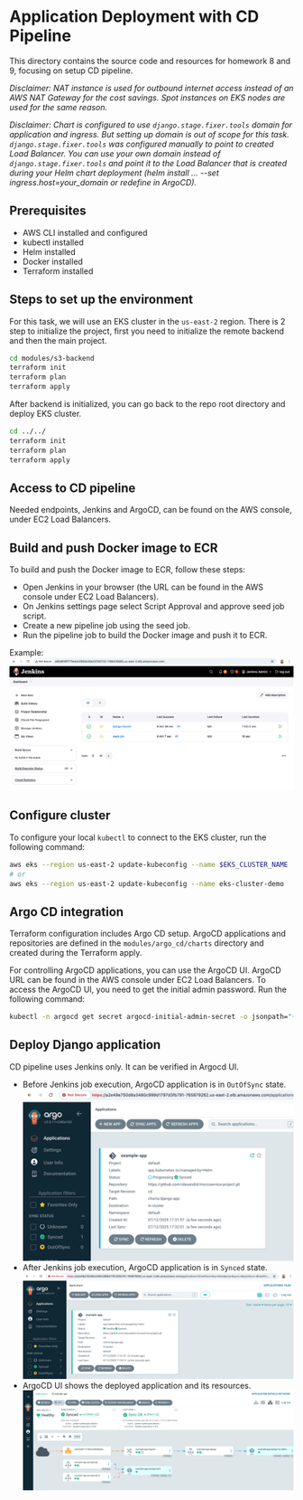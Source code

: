 # Application Deployment with CD Pipeline

This directory contains the source code and resources for homework 8 and 9, focusing on setup CD pipeline.

*Disclaimer: NAT instance is used for outbound internet access instead of an AWS NAT Gateway for the
cost savings.
Spot instances on EKS nodes are used for the same reason.*

*Disclaimer: Chart is configured to use `django.stage.fixer.tools` domain for application and ingress.
But setting up domain is out of scope for this task.
`django.stage.fixer.tools` was configured manually to point to created Load Balancer.
You can use your own domain instead of `django.stage.fixer.tools` and point it to the Load Balancer
that is created during your Helm chart deployment
(helm install ... --set ingress.host=your_domain or redefine in ArgoCD).*

## Prerequisites

- AWS CLI installed and configured
- kubectl installed
- Helm installed
- Docker installed
- Terraform installed

## Steps to set up the environment

For this task, we will use an EKS cluster in the `us-east-2` region.
There is 2 step to initialize the project, first you need to initialize the remote
backend and then the main project.

```sh
cd modules/s3-backend
terraform init
terraform plan
terraform apply

```

After backend is initialized, you can go back to the repo root directory and deploy EKS cluster.

```sh
cd ../../
terraform init
terraform plan
terraform apply

```

## Access to CD pipeline

Needed endpoints, Jenkins and ArgoCD, can be found on the AWS console, under EC2 Load Balancers.

## Build and push Docker image to ECR

To build and push the Docker image to ECR, follow these steps:

- Open Jenkins in your browser (the URL can be found in the AWS console under EC2 Load Balancers).
- On Jenkins settings page select Script Approval and approve seed job script.
- Create a new pipeline job using the seed job.
- Run the pipeline job to build the Docker image and push it to ECR.

Example:
![alt text](docs/img/jenkins-01.png)

## Configure cluster

To configure your local `kubectl` to connect to the EKS cluster, run the following command:

```sh
aws eks --region us-east-2 update-kubeconfig --name $EKS_CLUSTER_NAME
# or
aws eks --region us-east-2 update-kubeconfig --name eks-cluster-demo
```

## Argo CD integration

Terraform configuration includes Argo CD setup.
ArgoCD applications and repositories are defined in the `modules/argo_cd/charts` directory and
created during the Terraform apply.

For controlling ArgoCD applications, you can use the ArgoCD UI.
ArgoCD URL can be found in the AWS console under EC2 Load Balancers.
To access the ArgoCD UI, you need to get the initial admin password. Run the following command:

```sh
kubectl -n argocd get secret argocd-initial-admin-secret -o jsonpath="{.data.password}" | base64 -d
```

## Deploy Django application

CD pipeline uses Jenkins only.
It can be verified in Argocd UI.

- Before Jenkins job execution, ArgoCD application is in `OutOfSync` state.
![alt text](docs/img/argocd-01.png)
- After Jenkins job execution, ArgoCD application is in `Synced` state.
![alt text](docs/img/argocd-02.png)
- ArgoCD UI shows the deployed application and its resources.
![alt text](docs/img/argocd-03.png)
